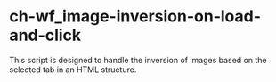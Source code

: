# ch-wf_image-inversion-on-load-and-click
This script is designed to handle the inversion of images based on the selected tab in an HTML structure.
